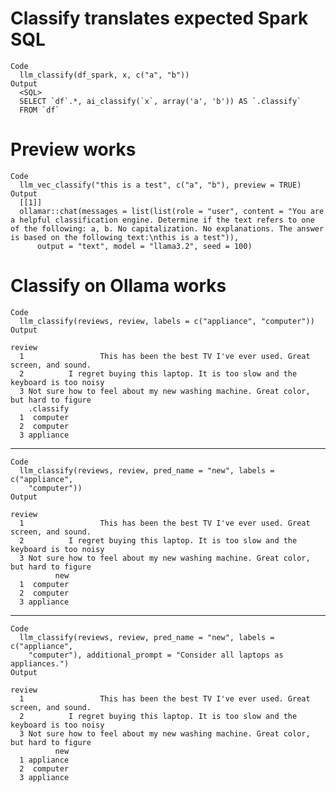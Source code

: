 # Classify translates expected Spark SQL

    Code
      llm_classify(df_spark, x, c("a", "b"))
    Output
      <SQL>
      SELECT `df`.*, ai_classify(`x`, array('a', 'b')) AS `.classify`
      FROM `df`

# Preview works

    Code
      llm_vec_classify("this is a test", c("a", "b"), preview = TRUE)
    Output
      [[1]]
      ollamar::chat(messages = list(list(role = "user", content = "You are a helpful classification engine. Determine if the text refers to one of the following: a, b. No capitalization. No explanations. The answer is based on the following text:\nthis is a test")), 
          output = "text", model = "llama3.2", seed = 100)
      

# Classify on Ollama works

    Code
      llm_classify(reviews, review, labels = c("appliance", "computer"))
    Output
                                                                                    review
      1                 This has been the best TV I've ever used. Great screen, and sound.
      2          I regret buying this laptop. It is too slow and the keyboard is too noisy
      3 Not sure how to feel about my new washing machine. Great color, but hard to figure
        .classify
      1  computer
      2  computer
      3 appliance

---

    Code
      llm_classify(reviews, review, pred_name = "new", labels = c("appliance",
        "computer"))
    Output
                                                                                    review
      1                 This has been the best TV I've ever used. Great screen, and sound.
      2          I regret buying this laptop. It is too slow and the keyboard is too noisy
      3 Not sure how to feel about my new washing machine. Great color, but hard to figure
              new
      1  computer
      2  computer
      3 appliance

---

    Code
      llm_classify(reviews, review, pred_name = "new", labels = c("appliance",
        "computer"), additional_prompt = "Consider all laptops as appliances.")
    Output
                                                                                    review
      1                 This has been the best TV I've ever used. Great screen, and sound.
      2          I regret buying this laptop. It is too slow and the keyboard is too noisy
      3 Not sure how to feel about my new washing machine. Great color, but hard to figure
              new
      1 appliance
      2  computer
      3 appliance

